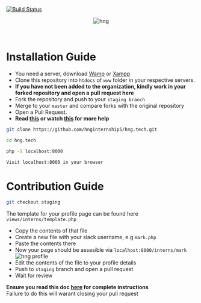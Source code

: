 [![Build Status](https://travis-ci.org/timolinn/hng.tech.svg?branch=master)](https://travis-ci.org/timolinn/hng.tech)

<div align="center">

![hng](https://res.cloudinary.com/iambeejayayo/image/upload/v1554240066/brand-logo.png)

<br>

</div>

# Installation Guide

- You need a server, download [Wamp](http://www.wampserver.com/en/) or [Xampp](https://www.apachefriends.org/index.html)
- Clone this repository into `htdocs` of `www` folder in your respective servers. <br>
- **If you have not been added to the organization, kindly work in your forked repository and open a pull request here** <br>
- Fork the repository and push to your `staging branch`
- Merge to your `master` and compare forks with the original repository
- Open a Pull Request.
- **Read [this](https://help.github.com/en/articles/creating-a-pull-request-from-a-fork) or watch [this](https://www.youtube.com/watch?v=G1I3HF4YWEw) for more help**

```bash
git clone https://github.com/hnginternship5/hng.tech.git
```
```bash
cd hng.tech
```
```bash
php -S localhost:8000
```
```bash
Visit localhost:8000 in your browser
```

# Contribution Guide

```bash
git checkout staging
```
The template for your profile page can be found here
`views/interns/template.php`
- Copy the contents of that file
- Create a new file with your slack username, e.g `mark.php`
- Paste the contents there
- Now your page should be assesible via `localhost:8000/interns/mark`
![hng profile](https://res.cloudinary.com/iambeejayayo/image/upload/v1554302765/download.png)
- Edit the contents of the file to your profile details
- Push to `staging` branch and open a pull request
- Wait for review

**Ensure you read this doc [here](https://docs.google.com/document/d/1TxZqGLsut4ZVJEP6xF-DZGq3goaHfQ2phF-1I3YbrNc/edit?usp=sharing) for complete instructions** <br>
Failure to do this will warant closing your pull request
